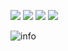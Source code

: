 ![](https://visitor-badge.glitch.me/badge?page_id=Octane0411.readme)
[![](https://img.shields.io/badge/macOS-Hackintosh-292e33?style=flat-square&logo=apple&logoColor=ffffff)](https://www.tonymacx86.com/)
[![](https://img.shields.io/badge/-Java-007396?style=flat-square&logo=java&logoColor=ffffff)]()
[![](https://img.shields.io/badge/-Go-007396?style=flat-square&logo=go&logoColor=33ffff)]()


![info](https://github-readme-stats.vercel.app/api?username=Octane0411&show_icons=true&count_private=true&hide=prs&theme=default_repocard)
